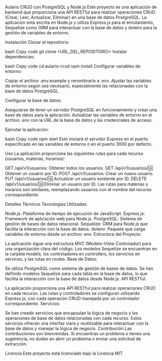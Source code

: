Aulario CRUD con PostgreSQL y Node.js
Este proyecto es una aplicación de backend que proporciona una API RESTful para realizar operaciones CRUD (Crear, Leer, Actualizar, Eliminar) en una base de datos PostgreSQL. La aplicación está escrita en Node.js y utiliza Express.js para el enrutamiento, Sequelize como ORM para interactuar con la base de datos y dotenv para la gestión de variables de entorno.

Instalación
Clonar el repositorio:

bash
Copy code
git clone <URL_DEL_REPOSITORIO>
Instalar dependencias:

bash
Copy code
cd aulario-crud
npm install
Configurar variables de entorno:

Copiar el archivo .env.example y renombrarlo a .env. Ajustar las variables de entorno según sea necesario, especialmente las relacionadas con la base de datos PostgreSQL.

Configurar la base de datos:

Asegurarse de tener un servidor PostgreSQL en funcionamiento y crear una base de datos para la aplicación. Actualizar las variables de entorno en el archivo .env con la URL de la base de datos y las credenciales de acceso.

Ejecutar la aplicación:

bash
Copy code
npm start
Esto iniciará el servidor Express en el puerto especificado en las variables de entorno o en el puerto 3000 por defecto.

Uso
La aplicación proporciona las siguientes rutas para cada recurso (usuarios, materias, horarios):

GET /api/v1/usuarios: Obtener todos los usuarios.
GET /api/v1/usuarios/:id: Obtener un usuario por ID.
POST /api/v1/usuarios: Crear un nuevo usuario.
PUT /api/v1/usuarios/:id: Actualizar un usuario existente por ID.
DELETE /api/v1/usuarios/:id: Eliminar un usuario por ID.
Las rutas para materias y horarios son similares, reemplazando usuarios con el nombre del recurso correspondiente.

Detalles Técnicos
Tecnologías Utilizadas:

Node.js: Plataforma de tiempo de ejecución de JavaScript.
Express.js: Framework de aplicación web para Node.js.
PostgreSQL: Sistema de gestión de bases de datos relacional.
Sequelize: ORM para Node.js que facilita la interacción con la base de datos.
dotenv: Paquete que carga variables de entorno desde un archivo .env.
Estructura del Proyecto:

La aplicación sigue una estructura MVC (Modelo-Vista-Controlador) para una organización clara del código.
Los modelos Sequelize se encuentran en la carpeta models, los controladores en controllers, los servicios en services, y las rutas en routes.
Base de Datos:

Se utiliza PostgreSQL como sistema de gestión de bases de datos.
Se han definido modelos Sequelize para cada tabla en la base de datos, lo que facilita la interacción con la base de datos desde Node.js.
API RESTful:

La aplicación proporciona una API RESTful para realizar operaciones CRUD en cada recurso.
Las rutas y controladores se configuran utilizando Express.js, con cada operación CRUD manejada por un controlador correspondiente.
Servicios:

Se han creado servicios que encapsulan la lógica de negocio y las operaciones de base de datos relacionadas con cada recurso.
Estos servicios ofrecen una interfaz clara y reutilizable para interactuar con la base de datos y manejar la lógica de negocio.
Contribución
Las contribuciones son bienvenidas. Si encuentras un problema o tienes una sugerencia, no dudes en abrir un problema o enviar una solicitud de extracción.

Licencia
Este proyecto está licenciado bajo la Licencia MIT.